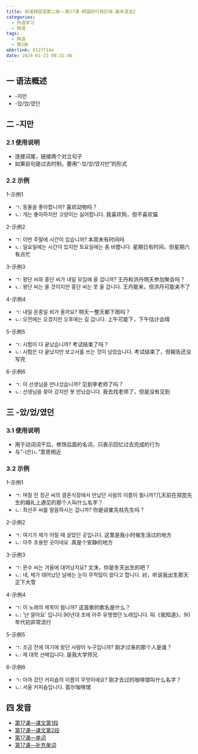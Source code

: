 ```yaml
---
title: 标准韩国语第二册——第17课-韩国的行政区域-基本语法2
categories:
  - 外语学习
  - 韩语
tags:
  - 韩语
  - 第2册
abbrlink: 8127f14e
date: 2024-01-23 08:31:46
---
```

## 一 语法概述

* -지만
* -았/었/였던

<!--more-->

## 二 -지만

### 2.1 使用说明

* 连接词尾，链接两个对立句子
* 如果前句是过去时制，要用“-았/었/였지만”的形式

### 2.2 示例

1-示例1

* ㄱ: 동물을 좋아합니까? 喜欢动物吗？
* ㄴ:  개는 좋아하지만 고양이는 싫어합니다. 我喜欢狗，但不喜欢猫

2-示例2

* ㄱ:  이번 주말에 시간이 있습니까? 本周末有时间吗
* ㄴ:  일요일에는 시간이 있지만 토요일에는 좀 바쁩니다. 星期日有时间，但星期六有点忙

3-示例3

* ㄱ:  왕단 씨와 홍단 씨가 내일 모임에 올 겁니까? 王丹和洪丹明天参加聚会吗？
* ㄴ:  왕단 씨는 올 것이지만 홍단 씨는 못 올 겁니다. 王丹能来，但洪丹可能来不了

4-示例4

* ㄱ:  내일 온종일 비가 올까요? 明天一整天都下雨吗？
* ㄴ:  오전에는 오겠지만 오후에는 길 겁니다. 上午可能下，下午估计会晴

5-示例5

* ㄱ:  시험이 다 끝났습니까? 考试结束了吗？
* ㄴ:  시험은 다 끝났지만 보고서를 쓰는 것이 남았습니다. 考试结束了，但報告还没写完

6-示例6

* ㄱ:  이 선생님을 만나섰습니까?  见到李老师了吗？
* ㄴ:  선생님을 찾아 갔지만 봇 만났습니다. 我去找老师了，但是没有见到

## 三 -았/었/였던

### 3.1 使用说明

* 用于动词词干后，修饰后面的名词，只表示回忆过去完成的行为
* 与“-(은)ㄴ”意思相近

### 3.2 示例

1-示例1

* ㄱ: 며칠 전 정곤 씨의 결혼식장에서 만났던 사람의 이름이 뭡니까?几天前在郑昆先生的婚礼上遇见的那个人叫什么名字？
* ㄴ:  최선주 씨를 말씀하시는 겁니까? 你是说崔先柱先生吗？

2-示例2

* ㄱ: 여기가 제가 어릴 때 살았던 곳입니다. 这里是我小时候生活过的地方
* ㄴ:  아주 조용한 곳이네요 .真是个安静的地方

3-示例3

* ㄱ:  문수 씨는 겨울에 대어났지요? 文洙，你是冬天出生的吧？
* ㄴ:  네, 제가 태어났던 날에는 눈이 무척많이 왔다고 합니다. 对，听说我出生那天正下大雪

4-示例4

* ㄱ: 이 노래의 제목이 뭡니까? 这首歌的歌名是什么？
* ㄴ: '난 알아요' 입니다.90년대 초에 아주 유행했던 노래입니다. 叫《我知道》，90年代初非常流行

5-示例5

* ㄱ: 조금 전에 여기에 왔던 사람이 누구입니까? 刚才过来的那个人是谁？
* ㄴ:  제 대학 선배입니다. 是我大学师兄

6-示例6

* ㄱ:  아까 갔던 커피숍의 이름이 무엇이에요? 刚才去过的咖啡馆叫什么名字？
* ㄴ:  서울 커피숍입니다.  首尔咖啡馆

## 四 发音

* [第17课—课文第1段][1]
* [第17课—课文第2段][2]
* [第17课—单词][3]
* [第17课—补充单词][4]



[1]:https://active.clewm.net/CZb5Mi?qrurl=http://qr31.cn/CZb5Mi&gtype=1&key=5e14f17a28387d88b04676148237cbd8e166fd5265
[2]:https://active.clewm.net/FezpWL?qrurl=http://qr31.cn/FezpWL&gtype=1&key=f6f0f176bbbf198fb04676e63fd5f68b15164a4309
[3]:https://active.clewm.net/F0Q3yx?qrurl=http://qr31.cn/F0Q3yx&gtype=1&key=dfd08178c1eb4b89804676705fe3704f9cf633e330
[4]:https://active.clewm.net/DBuaqz?qrurl=http://qr31.cn/DBuaqz&gtype=1&key=4106c17cdfacff22b04676fafd90fa283061e1f353